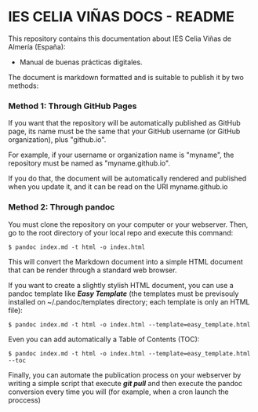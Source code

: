 # IES CELIA VIÑAS DOCS - README

This repository contains this documentation about IES Celia Viñas de Almería (España):

* Manual de buenas prácticas digitales.

The document is markdown formatted and is suitable to publish it by two methods:

### Method 1: Through GitHub Pages
If you want that the repository will be automatically published as GitHub page, its name must be the same that your GitHub username (or GitHub organization), plus "github.io".

For example, if your username or organization name is "myname", the repository must be named as "myname.github.io".

If you do that, the document will be automatically rendered and published when you update it, and it can be read on the URI myname.github.io

### Method 2: Through pandoc
You must clone the repository on your computer or your webserver. Then, go to the root directory of your local repo and execute this command:

```
$ pandoc index.md -t html -o index.html
```

This will convert the Markdown document into a simple HTML document that can be render through a standard web browser.

If you want to create a slightly stylish HTML document, you can use a pandoc template like ***Easy Template*** (the templates must be previsouly installed on ~/.pandoc/templates directory; each template is only an HTML file):

```
$ pandoc index.md -t html -o index.html --template=easy_template.html
```

Even you can add automatically a Table of Contents (TOC):

```
$ pandoc index.md -t html -o index.html --template=easy_template.html --toc
```

Finally, you can automate the publication process on your webserver by writing a simple script that execute ***git pull*** and then execute the pandoc conversion every time you will (for example, when a cron launch the proccess)
